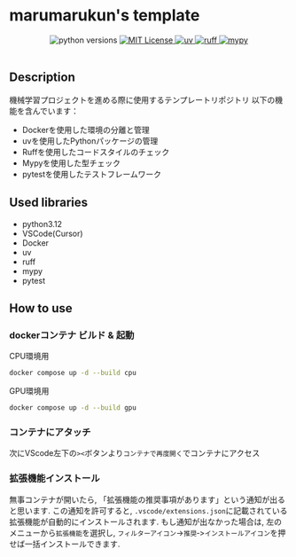# marumarukun's template

<center>

<!-- ![image.png](docs/logo.png) -->

</center>

<div align="center">
    <img alt="python versions" src="https://img.shields.io/badge/python-3.12-blue?color=5271FF">
    <a href="https://opensource.org/licenses/MIT">
        <img alt="MIT License" src="https://img.shields.io/badge/license-MIT-green?color=5271FF">
    </a>
    <a href="https://github.com/astral-sh/rye">
        <img alt="uv" src="https://img.shields.io/badge/package%20manager-uv-blue?color=5271FF">
    </a>
    <a href="https://github.com/PyCQA/flake8">
        <img alt="ruff" src="https://img.shields.io/badge/code%20style-ruff-000000.svg?color=5271FF">
    </a>
    <a href="https://github.com/python/mypy">
        <img alt="mypy" src="https://img.shields.io/badge/typing-mypy-blue?color=5271FF">
    </a>
</div>
<br />


## Description

機械学習プロジェクトを進める際に使用するテンプレートリポジトリ
以下の機能を含んでいます：

- Dockerを使用した環境の分離と管理
- uvを使用したPythonパッケージの管理
- Ruffを使用したコードスタイルのチェック
- Mypyを使用した型チェック
- pytestを使用したテストフレームワーク

## Used libraries

- python3.12
- VSCode(Cursor)
- Docker
- uv
- ruff
- mypy
- pytest
## How to use

### dockerコンテナ ビルド & 起動

CPU環境用

```bash
docker compose up -d --build cpu
```

GPU環境用

```bash
docker compose up -d --build gpu
```

### コンテナにアタッチ

次にVScode左下の`><`ボタンより`コンテナで再度開く`でコンテナにアクセス

### 拡張機能インストール

無事コンテナが開いたら, 「拡張機能の推奨事項があります」という通知が出ると思います.
この通知を許可すると, `.vscode/extensions.json`に記載されている拡張機能が自動的にインストールされます.
もし通知が出なかった場合は, 左のメニューから`拡張機能`を選択し, `フィルターアイコン`->`推奨`‐>`インストールアイコン`を押せば一括インストールできます.

